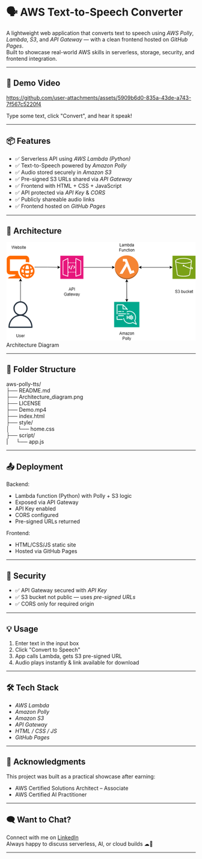 # 🗣 AWS Text-to-Speech Converter

A lightweight web application that converts text to speech using *AWS Polly*, *Lambda*, *S3*, and *API Gateway* — with a clean frontend hosted on *GitHub Pages*. \
Built to showcase real-world AWS skills in serverless, storage, security, and frontend integration.

---

## 🚀 Demo Video

https://github.com/user-attachments/assets/5909b6d0-835a-43de-a743-7f567c5220f4

Type some text, click "Convert", and hear it speak!

---

## 📦 Features

- ✅ Serverless API using *AWS Lambda (Python)*
- ✅ Text-to-Speech powered by *Amazon Polly*
- ✅ Audio stored securely in *Amazon S3*
- ✅ Pre-signed S3 URLs shared via *API Gateway*
- ✅ Frontend with HTML + CSS + JavaScript
- ✅ API protected via *API Key* & *CORS*
- ✅ Publicly shareable audio links
- ✅ Frontend hosted on *GitHub Pages*

---

## 🧱 Architecture

![Architecture Diagram](Architecture_diagram.png)\
Architecture Diagram

---

## 📂 Folder Structure
aws-polly-tts/ \
├── README.md \
├── Architecture_diagram.png \
├── LICENSE \
├── Demo.mp4 \
├── index.html \
├── style/ \
│ &ensp;&ensp;  └── home.css \
├── script/ \
| &ensp;&ensp;   └── app.js 

---

## 📤 Deployment

Backend:

- Lambda function (Python) with Polly + S3 logic
- Exposed via API Gateway
- API Key enabled
- CORS configured
- Pre-signed URLs returned

Frontend:

- HTML/CSS/JS static site
- Hosted via GitHub Pages

---

## 🔐 Security

- ✅ API Gateway secured with *API Key*
- ✅ S3 bucket not public — uses *pre-signed URLs*
- ✅ CORS only for required origin

---

## 💡 Usage

1. Enter text in the input box
2. Click "Convert to Speech"
3. App calls Lambda, gets S3 pre-signed URL
4. Audio plays instantly & link available for download

---

## 🛠 Tech Stack

- *AWS Lambda* 
- *Amazon Polly*
- *Amazon S3*
- *API Gateway*
- *HTML / CSS / JS*
- *GitHub Pages*

---

## 🙌 Acknowledgments

This project was built as a practical showcase after earning:
- AWS Certified Solutions Architect – Associate
- AWS Certified AI Practitioner

---

## 🗨 Want to Chat?

Connect with me on [LinkedIn](www.linkedin.com/comm/mynetwork/discovery-see-all?usecase=PEOPLE_FOLLOWS&followMember=shaunak-shukla) \
Always happy to discuss serverless, AI, or cloud builds ☁🚀

---
